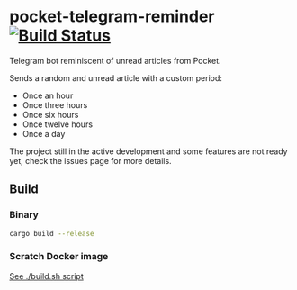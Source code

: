 # pocket-telegram-reminder [![Build Status](https://travis-ci.com/igor-ramazanov/pocket-telegram-reminder.svg?branch=dev)](https://travis-ci.com/igor-ramazanov/pocket-telegram-reminder)
Telegram bot reminiscent of unread articles from Pocket.

Sends a random and unread article with a custom period:
* Once an hour
* Once three hours
* Once six hours
* Once twelve hours
* Once a day

The project still in the active development and some features are not ready yet, check the issues page for more details.

## Build

### Binary

```bash
cargo build --release
```

### Scratch Docker image

[See ./build.sh script](/build.sh)